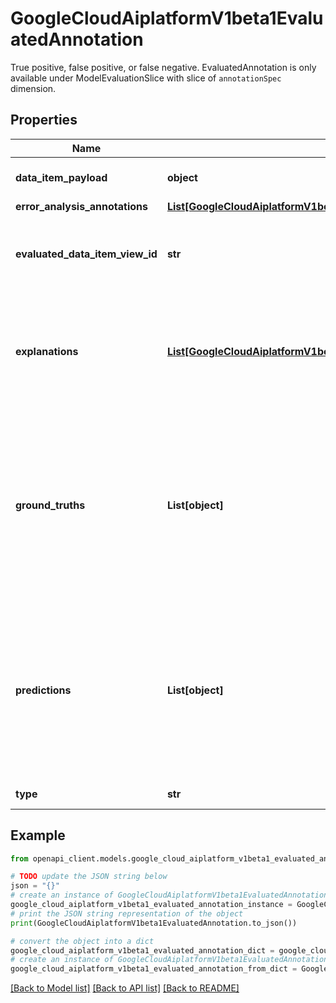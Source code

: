 # GoogleCloudAiplatformV1beta1EvaluatedAnnotation

True positive, false positive, or false negative. EvaluatedAnnotation is only available under ModelEvaluationSlice with slice of `annotationSpec` dimension.

## Properties

Name | Type | Description | Notes
------------ | ------------- | ------------- | -------------
**data_item_payload** | **object** | Output only. The data item payload that the Model predicted this EvaluatedAnnotation on. | [optional] [readonly] 
**error_analysis_annotations** | [**List[GoogleCloudAiplatformV1beta1ErrorAnalysisAnnotation]**](GoogleCloudAiplatformV1beta1ErrorAnalysisAnnotation.md) | Annotations of model error analysis results. | [optional] 
**evaluated_data_item_view_id** | **str** | Output only. ID of the EvaluatedDataItemView under the same ancestor ModelEvaluation. The EvaluatedDataItemView consists of all ground truths and predictions on data_item_payload. | [optional] [readonly] 
**explanations** | [**List[GoogleCloudAiplatformV1beta1EvaluatedAnnotationExplanation]**](GoogleCloudAiplatformV1beta1EvaluatedAnnotationExplanation.md) | Explanations of predictions. Each element of the explanations indicates the explanation for one explanation Method. The attributions list in the EvaluatedAnnotationExplanation.explanation object corresponds to the predictions list. For example, the second element in the attributions list explains the second element in the predictions list. | [optional] 
**ground_truths** | **List[object]** | Output only. The ground truth Annotations, i.e. the Annotations that exist in the test data the Model is evaluated on. For true positive, there is one and only one ground truth annotation, which matches the only prediction in predictions. For false positive, there are zero or more ground truth annotations that are similar to the only prediction in predictions, but not enough for a match. For false negative, there is one and only one ground truth annotation, which doesn&#39;t match any predictions created by the model. The schema of the ground truth is stored in ModelEvaluation.annotation_schema_uri | [optional] [readonly] 
**predictions** | **List[object]** | Output only. The model predicted annotations. For true positive, there is one and only one prediction, which matches the only one ground truth annotation in ground_truths. For false positive, there is one and only one prediction, which doesn&#39;t match any ground truth annotation of the corresponding data_item_view_id. For false negative, there are zero or more predictions which are similar to the only ground truth annotation in ground_truths but not enough for a match. The schema of the prediction is stored in ModelEvaluation.annotation_schema_uri | [optional] [readonly] 
**type** | **str** | Output only. Type of the EvaluatedAnnotation. | [optional] [readonly] 

## Example

```python
from openapi_client.models.google_cloud_aiplatform_v1beta1_evaluated_annotation import GoogleCloudAiplatformV1beta1EvaluatedAnnotation

# TODO update the JSON string below
json = "{}"
# create an instance of GoogleCloudAiplatformV1beta1EvaluatedAnnotation from a JSON string
google_cloud_aiplatform_v1beta1_evaluated_annotation_instance = GoogleCloudAiplatformV1beta1EvaluatedAnnotation.from_json(json)
# print the JSON string representation of the object
print(GoogleCloudAiplatformV1beta1EvaluatedAnnotation.to_json())

# convert the object into a dict
google_cloud_aiplatform_v1beta1_evaluated_annotation_dict = google_cloud_aiplatform_v1beta1_evaluated_annotation_instance.to_dict()
# create an instance of GoogleCloudAiplatformV1beta1EvaluatedAnnotation from a dict
google_cloud_aiplatform_v1beta1_evaluated_annotation_from_dict = GoogleCloudAiplatformV1beta1EvaluatedAnnotation.from_dict(google_cloud_aiplatform_v1beta1_evaluated_annotation_dict)
```
[[Back to Model list]](../README.md#documentation-for-models) [[Back to API list]](../README.md#documentation-for-api-endpoints) [[Back to README]](../README.md)


